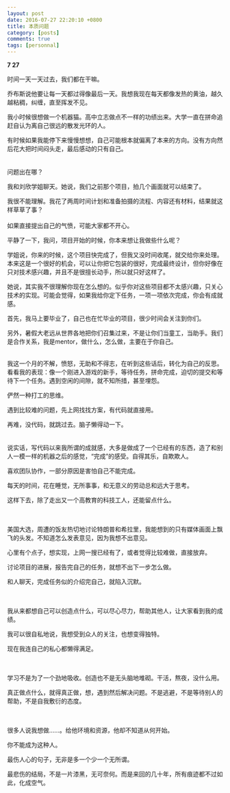 ```yaml
---
layout: post
date: 2016-07-27 22:20:10 +0800
title: 本质问题
category: [posts]
comments: true
tags: [personnal]
---
```


<strong>7 27</strong>

时间一天一天过去，我们都在干嘛。

乔布斯说他要让每一天都过得像最后一天。我想我现在每天都像发热的黄油，越久越粘稠，纠缠，直至挥发不见。

我小时候很想做一个机器猫。高中立志做点不一样的功绩出来。大学一直在拼命追赶自认为离自己很远的散发光环的人。

有时候如果我能停下来慢慢想想，自己可能根本就偏离了本来的方向。没有方向然后花大把时间闷头走，最后感动的只有自己。
<br/>
<br/>
<br/>
问题出在哪？

我和刘欣学姐聊天。她说，我们之前那个项目，拍几个画面就可以结束了。

我很不能理解。我花了两周时间计划和准备拍摄的流程、内容还有材料，结果就这样草草了事？
<br/>
<br/>
如果直接提出自己的气愤，可能大家都不开心。

平静了一下，我问，项目开始的时候，你本来想让我做些什么呢？

学姐说，你来的时候，这个项目快完成了，但我又没时间收尾，就交给你来处理。本来这是一个很好的机会，可以让你把它包装的很好，完成最终设计，但你好像在只对技术感兴趣，并且不是很擅长动手，所以就只好这样了。

她说，其实我不很理解你现在怎么想的。似乎你对这些项目都不太感兴趣，只关心技术的实现。可能会觉得，如果我给你定下任务，一项一项依次完成，你会有成就感。

首先，我马上要毕业了，自己也在忙毕业的项目，很少时间会关注到你们。

另外，暑假大老远从世界各地把你们召集过来，不是让你们当童工，当助手。我们是合作关系，我是mentor，做什么，怎么做，主要在于你自己。
<br/>
<br/>

我这一个月的不解，愤怒，无助和不得志，在听到这些话后，转化为自己的反思。看看我的表现：像一个刚进入游戏的新手，等待任务，拼命完成，迫切的提交和等待下一个任务。遇到空闲的间隙，就不知所措，甚至埋怨。

俨然一种打工的思维。

遇到比较难的问题，先上网找找方案，有代码就直接用。

再难，没代码，就跳过去。脑子懒得动一下。
<br/>
<br/>
<br/>
说实话，写代码以来我所谓的成就感，大多是做成了一个已经有的东西，造了和别人一模一样的机器之后的感觉，“完成”的感受。自得其乐，自欺欺人。

喜欢团队协作，一部分原因是害怕自己不能完成。

每天的时间，花在睡觉，无所事事，和无意义的劳动总和远大于思考。

这样下去，除了走出又一个高教育的科技工人，还能留点什么。
<br/>
<br/>
<br/>

美国大选，周遭的饭友热切地讨论特朗普和希拉里，我能想到的只有媒体画面上飘飞的头发。不知道怎么发表意见，因为我想不出意见。

心里有个点子，想实现，上网一搜已经有了，或者觉得比较难做，直接放弃。

讨论项目的进展，报告完自己的任务，就想不出下一步怎么做。

和人聊天，完成任务似的介绍完自己，就陷入沉默。
<br/>
<br/>
<br/>

我从来都想自己可以创造点什么，可以尽心尽力，帮助其他人，让大家看到我的成绩。

我可以很自私地说，我想受到众人的关注，也想变得独特。

现在我连自己的私心都懒得满足。
<br/>
<br/>
<br/>

学习不是为了一个劲地吸收。创造也不是无头脑地堆砌。干活，熬夜，没什么用。

真正做点什么，就得真正做，想，遇到然后解决问题。不是逃避，不是等待别人的帮助，不是自我敷衍的态度。
<br/>
<br/>
<br/>

很多人说我想做……。给他环境和资源，他却不知道从何开始。

你不能成为这种人。

最伤人心的句子，无非是多一个少一个无所谓。

最悲伤的结局，不是一片漆黑，无可奈何。而是来回的几十年，所有痕迹都不过如此，化成空气。